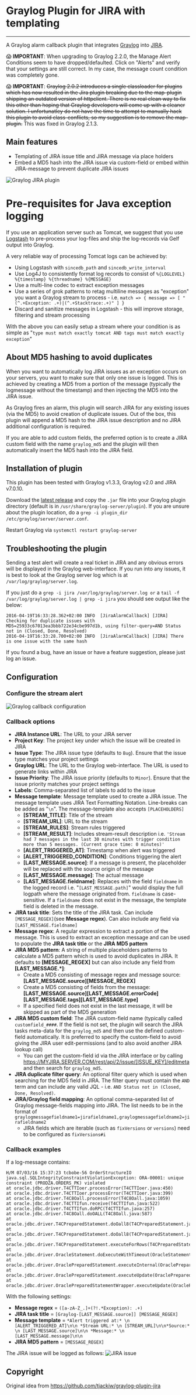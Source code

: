# Graylog Plugin for JIRA with templating
___

A Graylog alarm callback plugin that integrates [Graylog](https://www.graylog.org/) into [JIRA](https://www.atlassian.com/software/jira/).

:scream: **IMPORTANT**: When upgrading to Graylog 2.2.0, the Manage Alert Conditions seem to have dropped/defaulted. Click on "Alerts" and verify that your settings are still correct. In my case, the message count condition was completely gone.

:scream: **IMPORTANT**: ~~Graylog 2.0.2 introduces a single classloader for plugins which has now resulted in the Jira plugin breaking due to the map-plugin shipping an outdated version of httpclient. There is no real clean way to fix this other than hoping that Graylog developers will come up with a cleaner solution. I unfortunatley do not have the time to attempt to manually hack this plugin to avoid class-conflicts, so my suggestion is to remove the map-plugin.~~ This was fixed in Graylog 2.1.3.

## Main features
* Templating of JIRA issue title and JIRA message via place holders
* Embed a MD5 hash into the JIRA issue via custom-field or embed within JIRA-message to prevent duplicate JIRA issues

![Graylog JIRA plugin](https://raw.githubusercontent.com/magicdude4eva/graylog-jira-alarmcallback/master/screenshot-alert-config.png)

# Pre-requisites for Java exception logging
If you use an application server such as Tomcat, we suggest that you use [Logstash](https://www.elastic.co/products/logstash) to pre-process your log-files and ship the log-records via Gelf output into Graylog.

A very reliable way of processing Tomcat logs can be achieved by:
 
* Using Logstash with `sincedb_path` and `sincedb_write_interval` 
* Use Log4J to consistently format log records to consist of `%{LOGLEVEL} %{timestamp} %{threadname} %{MESSAGE}`
* Use a multi-line codec to extract exception messages
* Use a series of grok patterns to retag multiline messages as "exception" you want a Graylog stream to process - i.e. `match => { message => [ "(^.+Exception: .+)|(^.+Stacktrace:.+)" ] }`
* Discard and sanitize messages in Logstash - this will improve storage, filtering and stream processing

With the above you can easily setup a stream where your condition is as simple as "`type must match exactly tomcat AND tags must match exactly exception`"

## About MD5 hashing to avoid duplicates
When you want to automatically log JIRA issues as an exception occurs on your servers, you want to make sure that only one issue is logged. This is achieved by creating a MD5 from a portion of the message (typically the logmessage without the timestamp) and then injecting the MD5 into the JIRA issue.

As Graylog fires an alarm, this plugin will search JIRA for any existing issues (via the MD5) to avoid creation of duplicate issues. Out of the box, this plugin will append a MD5 hash to the JIRA issue description and no JIRA additional configuration is required.

If you are able to add custom fields, the preferred option is to create a JIRA custom field with the name `graylog_md5` and the plugin will then automatically insert the MD5 hash into the JIRA field.
 

Installation of plugin
----------------------
This plugin has been tested with Graylog v1.3.3, Graylog v2.0 and JIRA v7.0.10.

Download the [latest release](https://github.com/magicdude4eva/graylog-jira-alarmcallback/releases) and copy the `.jar` file into your Graylog plugin directory (default is in `/usr/share/graylog-server/plugin`).
If you are unsure about the plugin location, do a `grep -i plugin_dir /etc/graylog/server/server.conf`.

Restart Graylog via `systemctl restart graylog-server`


Troubleshooting the plugin
--------------------------
Sending a test alert will create a real ticket in JIRA and any obvious errors will be displayed in the Graylog web-interface. If you run into any issues, it is best to look at the Graylog server log which is at `/var/log/graylog/server.log`.

If you just do a `grep -i jira /var/log/graylog/server.log or` a `tail -f /var/log/graylog/server.log | grep -i jira` you should see output like the below:

```
2016-04-19T16:33:28.362+02:00 INFO  [JiraAlarmCallback] [JIRA] Checking for duplicate issues with MD5=25933c67013ea3bbb722e34cbe997d1b, using filter-query=AND Status not in (Closed, Done, Resolved)
2016-04-19T16:33:28.700+02:00 INFO  [JiraAlarmCallback] [JIRA] There is one issue with the same hash
```

If you found a bug, have an issue or have a feature suggestion, please just log an issue.


Configuration
-------------

### Configure the stream alert
![Graylog callback configuration](https://raw.githubusercontent.com/magicdude4eva/graylog-jira-alarmcallback/master/screenshot-plugin-overview.png)

### Callback options
* __JIRA Instance URL__: The URL to your JIRA server
* __Project Key__: The project key under which the issue will be created in JIRA
* __Issue Type__: The JIRA issue type (defaults to `Bug`). Ensure that the issue type matches your project settings
* __Graylog URL__: The URL to the Graylog web-interface. The URL is used to generate links within JIRA
* __Issue Priority__: The JIRA issue priority (defaults to `Minor`). Ensure that the issue priority matches your project settings
* __Labels__: Comma-separated list of labels to add to the issue
* __Message template__: Message template used to create a JIRA issue. The message template uses JIRA Text Formatting Notation. Line-breaks can be added as "`\n`". The message-template also accepts `[PLACEHOLDERS]`
  * __[STREAM_TITLE]__: Title of the stream
  * __[STREAM_URL]__: URL to the stream
  * __[STREAM_RULES]__: Stream rules triggered
  * __[STREAM_RESULT]__: Includes stream-result description i.e. `'Stream had 7 messages in the last 30 minutes with trigger condition more than 5 messages. (Current grace time: 0 minutes)'`
  * __[ALERT_TRIGGERED_AT]__: Timestamp when alert was triggered
  * __[ALERT_TRIGGERED_CONDITION]__: Conditions triggering the alert
  * __[LAST_MESSAGE.source]__: If a message is present, the placeholder will be replaced with the source origin of the message
  * __[LAST_MESSAGE.message]__: The actual message
  * __[LAST_MESSAGE.fieldname]__: Replaces with the field `fieldname` in the logged record i.e. "`[LAST_MESSAGE.path]`" would display the full logpath where the message originated from. `fieldname` is case-sensitive. If a `fieldname` does not exist in the message, the template field is deleted in the message.
* __JIRA task title__: Sets the title of the JIRA task. Can include `[MESSAGE_REGEX]`(see __Message regex__). Can also include any field via `[LAST_MESSAGE.fieldname]`
* __Message regex__: A regular expression to extract a portion of the message. This is used to extract an exception message and can be used to populate the __JIRA task title__ or the __JIRA MD5 pattern__
* __JIRA MD5 pattern__: A string of multiple placeholders patterns to calculate a MD5 pattern which is used to avoid duplicates in JIRA. It defaults to __[MESSAGE_REGEX]__ but can also include any field from __[LAST_MESSAGE.*]__:
  * Create a MD5 consisting of message regex and message source: __[LAST_MESSAGE.source][MESSAGE_REGEX]__
  * Create a MD5 consisting of fields from the message: __[LAST_MESSAGE.source][LAST_MESSAGE.errorCode][LAST_MESSAGE.tags][LAST_MESSAGE.type]__
  * If a specified field does not exist in the last message, it will be skipped as part of the MD5 generation
* __JIRA MD5 custom field__: The JIRA custom-field name (typically called `customfield_####`. If the field is not set, the plugin will search the JIRA tasks meta-data for the `graylog_md5` and then use the defined custom-field automatically. It is preferred to specify the custom-field to avoid giving the JIRA user edit-permissions (and to also avoid another JIRA lookup call)
  * You can get the custom-field id via the JIRA interface or by calling https://MYJIRA.SERVER.COM/rest/api/2/issue/[ISSUE_KEY]/editmeta and then search for `graylog_md5`. 
* __JIRA duplicate filter query__: An optional filter query which is used when searching for the MD5 field in JIRA. The filter query must contain the `AND` term and can include any valid JQL - i.e. `AND Status not in (Closed, Done, Resolved)`.
* __JIRA/Graylog field mapping__: An optional comma-separated list of Graylog message-fields mapping into JIRA. The list needs to be in the format of `graylogmessagefieldname1=jirafieldname1,graylogmessagefieldname2=jirafieldname2` 
  * JIRA fields which are iterable (such as `fixVersions` or `versions`) need to be configured as `fixVersions#i`   

### Callback examples

If a log-message contains:
```
H/M 07/03/16 15:37:23 tcbobe-56 OrderStructureIO java.sql.SQLIntegrityConstraintViolationException: ORA-00001: unique constraint (PRODZA.ORDERS_PK) violated
at oracle.jdbc.driver.T4CTTIoer.processError(T4CTTIoer.java:450)
at oracle.jdbc.driver.T4CTTIoer.processError(T4CTTIoer.java:399)
at oracle.jdbc.driver.T4C8Oall.processError(T4C8Oall.java:1059)
at oracle.jdbc.driver.T4CTTIfun.receive(T4CTTIfun.java:522)
at oracle.jdbc.driver.T4CTTIfun.doRPC(T4CTTIfun.java:257)
at oracle.jdbc.driver.T4C8Oall.doOALL(T4C8Oall.java:587)
at oracle.jdbc.driver.T4CPreparedStatement.doOall8(T4CPreparedStatement.java:225)
at oracle.jdbc.driver.T4CPreparedStatement.doOall8(T4CPreparedStatement.java:53)
at oracle.jdbc.driver.T4CPreparedStatement.executeForRows(T4CPreparedStatement.java:943)
at oracle.jdbc.driver.OracleStatement.doExecuteWithTimeout(OracleStatement.java:1150)
at oracle.jdbc.driver.OraclePreparedStatement.executeInternal(OraclePreparedStatement.java:4798)
at oracle.jdbc.driver.OraclePreparedStatement.executeUpdate(OraclePreparedStatement.java:4875)
at oracle.jdbc.driver.OraclePreparedStatementWrapper.executeUpdate(OraclePreparedStatementWrapper.java:1361)
```

With the following settings:
* __Message regex__ = `([a-zA-Z_.]+(?!.*Exception): .+)`
* __JIRA task title__ = `[Graylog-[LAST_MESSAGE.source]] [MESSAGE_REGEX]` 
* __Message template__ = `*Alert triggered at:* \n [ALERT_TRIGGERED_AT]\n\n *Stream URL:* \n [STREAM_URL]\n\n*Source:* \n [LAST_MESSAGE.source]\n\n *Message:* \n [LAST_MESSAGE.message]\n\n`
* __JIRA MD5 pattern__ = `[MESSAGE_REGEX]`

The JIRA issue will be logged as follows:
![JIRA issue](https://raw.githubusercontent.com/magicdude4eva/graylog-jira-alarmcallback/master/screenshot-jira.png)
 
## Copyright

Original idea from https://github.com/tjackiw/graylog-plugin-jira
